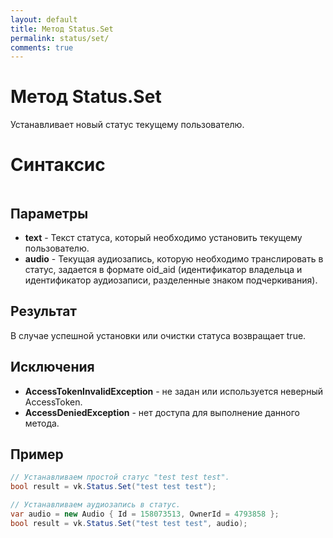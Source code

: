 ```yaml
---
layout: default
title: Метод Status.Set
permalink: status/set/
comments: true
---
```

# Метод Status.Set
Устанавливает новый статус текущему пользователю.

# Синтаксис
```csharp

```

## Параметры
+ **text** - Текст статуса, который необходимо установить текущему пользователю.
+ **audio** - Текущая аудиозапись, которую необходимо транслировать в статус, задается в формате oid_aid (идентификатор владельца и идентификатор аудиозаписи, разделенные знаком подчеркивания).

## Результат
В случае успешной установки или очистки статуса возвращает true.

## Исключения
+ **AccessTokenInvalidException** - не задан или используется неверный AccessToken.
+ **AccessDeniedException** - нет доступа для выполнение данного метода.

## Пример
```csharp
// Устанавливаем простой статус "test test test".
bool result = vk.Status.Set("test test test");

// Устанавливаем аудиозапись в статус.
var audio = new Audio { Id = 158073513, OwnerId = 4793858 };
bool result = vk.Status.Set("test test test", audio);
```
